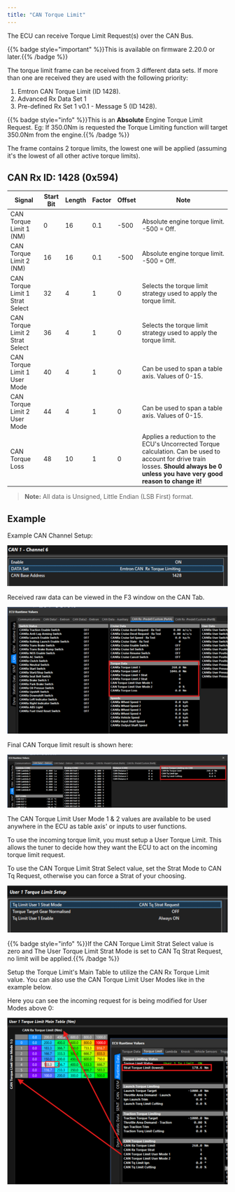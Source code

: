 ```yaml
---
title: "CAN Torque Limit"
---
```


The ECU can receive Torque Limit Request(s) over the CAN Bus. 

{{% badge style="important" %}}This is available on firmware 2.20.0 or later.{{% /badge %}}

The torque limit frame can be received from 3 different data sets. If more than one are received they are used with the following priority:
1. Emtron CAN Torque Limit (ID 1428).
2. Advanced Rx Data Set 1
3. Pre-defined Rx Set 1 v0.1 - Message 5 (ID 1428).

{{% badge style="info" %}}This is an **Absolute** Engine Torque Limit Request. Eg: If 350.0Nm is requested the Torque Limiting function will target 350.0Nm from the engine.{{% /badge %}}

The frame contains 2 torque limits, the lowest one will be applied (assuming it's the lowest of all other active torque limits).

## CAN Rx ID: 1428 (0x594)

| **Signal**                      | **Start Bit** | **Length** | **Factor** | **Offset** | **Note**                                                                                                                                                                                     |
| ------------------------------- | ------------- | ---------- | ---------- | ---------- | -------------------------------------------------------------------------------------------------------------------------------------------------------------------------------------------- |
| CAN Torque Limit 1 (NM)         | &#48;         | &#49;6     | &#48;.1    | \-500      | Absolute engine torque limit. -500 = Off.                                                                                                                                                    |
| CAN Torque Limit 2 (NM)         | &#49;6        | &#49;6     | &#48;.1    | \-500      | Absolute engine torque limit. -500 = Off.                                                                                                                                                    |
| CAN Torque Limit 1 Strat Select | &#51;2        | &#52;      | &#49;      | &#48;      | Selects the torque limit strategy used to apply the torque limit.                                                                                                                            |
| CAN Torque Limit 2 Strat Select | &#51;6        | &#52;      | &#49;      | &#48;      | Selects the torque limit strategy used to apply the torque limit.                                                                                                                            |
| CAN Torque Limit 1 User Mode    | &#52;0        | &#52;      | &#49;      | &#48;      | Can be used to span a table axis. Values of 0-15.                                                                                                                                            |
| CAN Torque Limit 2 User Mode    | &#52;4        | &#52;      | &#49;      | &#48;      | Can be used to span a table axis. Values of 0-15.                                                                                                                                            |
| CAN Torque Loss                 | &#52;8        | &#49;0     | &#49;      | &#48;      | Applies a reduction to the ECU's Uncorrected Torque calculation. Can be used to account for drive train losses. **Should always be 0 unless you have very good reason to change it\!** |

> **Note:** All data is Unsigned, Little Endian (LSB First) format.

## Example

Example CAN Channel Setup:

![Image](</img/NewItem996.png>)


Received raw data can be viewed in the F3 window on the CAN Tab.

![Image](</img/NewItem997.png>)

Final CAN Torque limit result is shown here:

![Image](</img/NewItem998.png>)


The CAN Torque Limit User Mode 1 \& 2 values are available to be used anywhere in the ECU as table axis' or inputs to user functions.



To use the incoming torque limit, you must setup a User Torque Limit. This allows the tuner to decide how they want the ECU to act on the incoming torque limit request.

To use the CAN Torque Limit Strat Select value, set the Strat Mode to CAN Tq Request, otherwise you can force a Strat of your choosing.

![Image](</img/NewItem999.png>)

{{% badge style="info" %}}If the CAN Torque Limit Strat Select value is zero and The User Torque Limit Strat Mode is set to CAN Tq Strat Request, no limit will be applied.{{% /badge %}}


Setup the Torque Limit's Main Table to utilize the CAN Rx Torque Limit value. You can also use the CAN Torque Limit User Modes like in the example below.

Here you can see the incoming request for is being modified for User Modes above 0:

![Image](</img/NewItem1000.png>)

